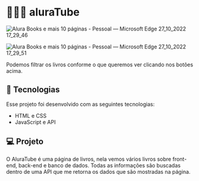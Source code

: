 # 👨🏽‍💻 aluraTube

![Alura Books e mais 10 páginas - Pessoal — Microsoft​ Edge 27_10_2022 17_29_46](https://user-images.githubusercontent.com/101364762/198393658-45a1ba12-bcfc-4d95-bdf9-f30186e91f9f.png)

![Alura Books e mais 10 páginas - Pessoal — Microsoft​ Edge 27_10_2022 17_29_51](https://user-images.githubusercontent.com/101364762/198393672-306b116c-f1aa-4a83-9771-3dde077c0ec3.png)

Podemos filtrar os livros conforme o que queremos ver clicando nos botões acima.

## 🚀 Tecnologias

Esse projeto foi desenvolvido com as seguintes tecnologias:

- HTML e CSS
- JavaScript e API


## 💻 Projeto

O AluraTube é uma página de livros, nela vemos vários livros sobre front-end, back-end e banco de dados. Todas as informações são buscadas dentro de uma API que me retorna os dados que são mostradas na página. 
